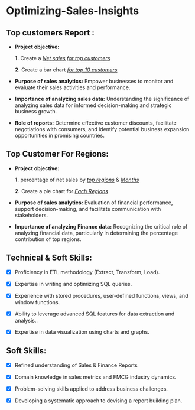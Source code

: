 # Optimizing-Sales-Insights

## Top customers Report :


- **Project objective:** 

    **1.** Create a _[Net sales for top customers](https://github.com/jeybhrathi/Optimizing-Sales-Insights/blob/main/Net%20Sales%20for%20Top%2010%20Customers%20In%20Fiscal%20Year%202021.pdf)_ 

    **2.** Create a bar chart  _[for top 10 customers](https://github.com/KirandeepMarala/Excel-Sales_Analysis/blob/main/Customer%20Performance%20Report.pdf)_

- **Purpose of sales analytics:** Empower businesses to monitor and evaluate their sales activities and performance.

- **Importance of analyzing sales data:** Understanding the significance of analyzing sales data for informed decision-making and strategic business growth.

- **Role of reports:** Determine effective customer discounts, facilitate negotiations with consumers, and identify potential business expansion opportunities in promising countries.


## Top Customer For Regions:

- **Project objective:** 

    **1.** percentage of net sales by  _[top regions](https://github.com/KirandeepMarala/Excel-Sales_Analysis/blob/main/P%26L%20Statement%20by%20Fiscal%20Year.pdf)_ & _[Months](https://github.com/KirandeepMarala/Excel-Sales_Analysis/blob/main/P%26L%20Statement%20by%20Months.pdf)_ 

   **2.** Create a pie chart for  _[Each Regions](https://github.com/KirandeepMarala/Excel-Sales_Analysis/blob/main/P%26L%20Statement%20by%20Markets.pdf)_

- **Purpose of sales analytics:** Evaluation of financial performance, support decision-making, and facilitate communication with stakeholders.

- **Importance of analyzing Finance data:** Recognizing the critical role of analyzing financial data, particularly in determining the percentage contribution of top regions.



## Technical & Soft Skills:
- [x]	Proficiency in ETL methodology (Extract, Transform, Load).
- [x]	Expertise in writing and optimizing SQL queries.
- [x]	Experience with stored procedures, user-defined functions, views, and window functions.
- [x]	Ability to leverage advanced SQL features for data extraction and analysis..
- [x]	Expertise in data visualization using charts and graphs.


## Soft Skills:
- [x]	Refined understanding of Sales & Finance Reports
- [x]	Domain knowledge in sales metrics and FMCG industry dynamics.
- [x]	Problem-solving skills applied to address business challenges.
- [x]	Developing a systematic approach to devising a report building plan.






